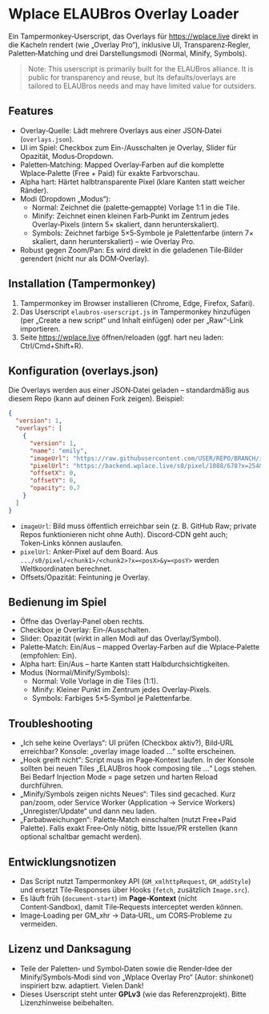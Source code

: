 # Wplace ELAUBros Overlay Loader

Ein Tampermonkey‑Userscript, das Overlays für https://wplace.live direkt in die Kacheln rendert (wie „Overlay Pro“), inklusive UI, Transparenz‑Regler, Paletten‑Matching und drei Darstellungsmodi (Normal, Minify, Symbols).

> Note: This userscript is primarily built for the ELAUBros alliance. It is public for transparency and reuse, but its defaults/overlays are tailored to ELAUBros needs and may have limited value for outsiders.

## Features

- Overlay‑Quelle: Lädt mehrere Overlays aus einer JSON‑Datei (`overlays.json`).
- UI im Spiel: Checkbox zum Ein-/Ausschalten je Overlay, Slider für Opazität, Modus‑Dropdown.
- Paletten‑Matching: Mapped Overlay‑Farben auf die komplette Wplace‑Palette (Free + Paid) für exakte Farbvorschau.
- Alpha hart: Härtet halbtransparente Pixel (klare Kanten statt weicher Ränder).
- Modi (Dropdown „Modus“):
  - Normal: Zeichnet die (palette‑gemappte) Vorlage 1:1 in die Tile.
  - Minify: Zeichnet einen kleinen Farb‑Punkt im Zentrum jedes Overlay‑Pixels (intern 5× skaliert, dann herunterskaliert).
  - Symbols: Zeichnet farbige 5×5‑Symbole je Palettenfarbe (intern 7× skaliert, dann herunterskaliert) – wie Overlay Pro.
- Robust gegen Zoom/Pan: Es wird direkt in die geladenen Tile‑Bilder gerendert (nicht nur als DOM‑Overlay).

## Installation (Tampermonkey)

1) Tampermonkey im Browser installieren (Chrome, Edge, Firefox, Safari).
2) Das Userscript `elaubros-userscript.js` in Tampermonkey hinzufügen (per „Create a new script“ und Inhalt einfügen) oder per „Raw“-Link importieren.
3) Seite https://wplace.live öffnen/reloaden (ggf. hart neu laden: Ctrl/Cmd+Shift+R).

## Konfiguration (overlays.json)

Die Overlays werden aus einer JSON‑Datei geladen – standardmäßig aus diesem Repo (kann auf deinen Fork zeigen). Beispiel:

```json
{
  "version": 1,
  "overlays": [
    {
      "version": 1,
      "name": "emily",
      "imageUrl": "https://raw.githubusercontent.com/USER/REPO/BRANCH/images/emily.png",
      "pixelUrl": "https://backend.wplace.live/s0/pixel/1088/678?x=254&y=673",
      "offsetX": 0,
      "offsetY": 0,
      "opacity": 0.7
    }
  ]
}
```

- `imageUrl`: Bild muss öffentlich erreichbar sein (z. B. GitHub Raw; private Repos funktionieren nicht ohne Auth). Discord‑CDN geht auch; Token‑Links können auslaufen.
- `pixelUrl`: Anker‑Pixel auf dem Board. Aus `.../s0/pixel/<chunk1>/<chunk2>?x=<posX>&y=<posY>` werden Weltkoordinaten berechnet.
- Offsets/Opazität: Feintuning je Overlay.

## Bedienung im Spiel

- Öffne das Overlay‑Panel oben rechts.
- Checkbox je Overlay: Ein‑/Ausschalten.
- Slider: Opazität (wirkt in allen Modi auf das Overlay/Symbol).
- Palette‑Match: Ein/Aus – mapped Overlay‑Farben auf die Wplace‑Palette (empfohlen: Ein).
- Alpha hart: Ein/Aus – harte Kanten statt Halbdurchsichtigkeiten.
- Modus (Normal/Minify/Symbols):
  - Normal: Volle Vorlage in die Tiles (1:1).
  - Minify: Kleiner Punkt im Zentrum jedes Overlay‑Pixels.
  - Symbols: Farbiges 5×5‑Symbol je Palettenfarbe.

## Troubleshooting

- „Ich sehe keine Overlays“: UI prüfen (Checkbox aktiv?), Bild‑URL erreichbar? Konsole: „overlay image loaded …“ sollte erscheinen.
- „Hook greift nicht“: Script muss im Page‑Kontext laufen. In der Konsole sollten bei neuen Tiles „ELAUBros hook composing tile …“ Logs stehen. Bei Bedarf Injection Mode = page setzen und harten Reload durchführen.
- „Minify/Symbols zeigen nichts Neues“: Tiles sind gecached. Kurz pan/zoom, oder Service Worker (Application → Service Workers) „Unregister/Update“ und dann neu laden.
- „Farbabweichungen“: Palette‑Match einschalten (nutzt Free+Paid Palette). Falls exakt Free‑Only nötig, bitte Issue/PR erstellen (kann optional schaltbar gemacht werden).

## Entwicklungsnotizen

- Das Script nutzt Tampermonkey API (`GM_xmlhttpRequest`, `GM_addStyle`) und ersetzt Tile‑Responses über Hooks (`fetch`, zusätzlich `Image.src`).
- Es läuft früh (`document-start`) im **Page‑Kontext** (nicht Content‑Sandbox), damit Tile‑Requests interceptet werden können.
- Image‑Loading per GM_xhr → Data‑URL, um CORS‑Probleme zu vermeiden.

## Lizenz und Danksagung

- Teile der Paletten‑ und Symbol‑Daten sowie die Render‑Idee der Minify/Symbols‑Modi sind von „Wplace Overlay Pro“ (Autor: shinkonet) inspiriert bzw. adaptiert. Vielen Dank!
- Dieses Userscript steht unter **GPLv3** (wie das Referenzprojekt). Bitte Lizenzhinweise beibehalten.
